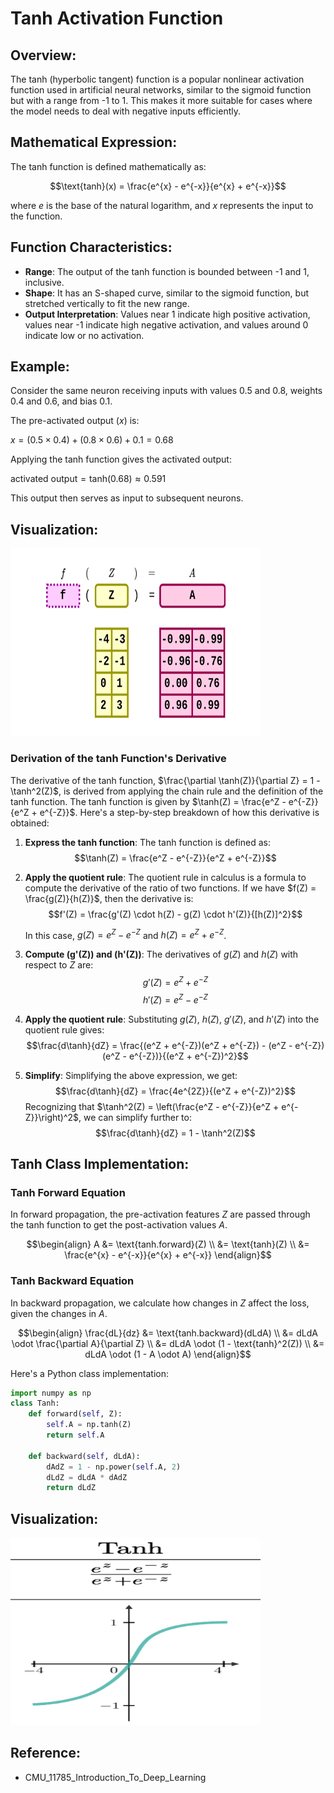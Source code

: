 # Tanh Activation Function

## Overview:
The tanh (hyperbolic tangent) function is a popular nonlinear activation function used in artificial neural networks, similar to the sigmoid function but with a range from -1 to 1. This makes it more suitable for cases where the model needs to deal with negative inputs efficiently.

## Mathematical Expression:
The tanh function is defined mathematically as:

$$\text{tanh}(x) = \frac{e^{x} - e^{-x}}{e^{x} + e^{-x}}$$

where $e$ is the base of the natural logarithm, and $x$ represents the input to the function.

## Function Characteristics:
- **Range**: The output of the tanh function is bounded between -1 and 1, inclusive.
- **Shape**: It has an S-shaped curve, similar to the sigmoid function, but stretched vertically to fit the new range.
- **Output Interpretation**: Values near 1 indicate high positive activation, values near -1 indicate high negative activation, and values around 0 indicate low or no activation.

## Example:
Consider the same neuron receiving inputs with values 0.5 and 0.8, weights 0.4 and 0.6, and bias 0.1. 

The pre-activated output ($x$) is:

$x = (0.5 \times 0.4) + (0.8 \times 0.6) + 0.1 = 0.68$

Applying the tanh function gives the activated output:

$\text{activated output} = \text{tanh}(0.68) \approx 0.591$

This output then serves as input to subsequent neurons.

## Visualization:

<img src="tanh_activation_forward.png" alt="tanh_activation_forward" width="400" height="300"/>

### Derivation of the tanh Function's Derivative

The derivative of the tanh function, $\frac{\partial \tanh(Z)}{\partial Z} = 1 - \tanh^2(Z)$, is derived from applying the chain rule and the definition of the tanh function. The tanh function is given by $\tanh(Z) = \frac{e^Z - e^{-Z}}{e^Z + e^{-Z}}$. Here's a step-by-step breakdown of how this derivative is obtained:

1. **Express the tanh function**: The tanh function is defined as:
   $$\tanh(Z) = \frac{e^Z - e^{-Z}}{e^Z + e^{-Z}}$$

2. **Apply the quotient rule**: The quotient rule in calculus is a formula to compute the derivative of the ratio of two functions. If we have $f(Z) = \frac{g(Z)}{h(Z)}$, then the derivative is:
   $$f'(Z) = \frac{g'(Z) \cdot h(Z) - g(Z) \cdot h'(Z)}{[h(Z)]^2}$$
   
   In this case, $g(Z) = e^Z - e^{-Z}$ and $h(Z) = e^Z + e^{-Z}$.

3. **Compute \(g'(Z)\) and \(h'(Z)\)**: The derivatives of $g(Z)$ and $h(Z)$ with respect to $Z$ are:
   $$g'(Z) = e^Z + e^{-Z}$$
   $$h'(Z) = e^Z - e^{-Z}$$

4. **Apply the quotient rule**: Substituting $g(Z)$, $h(Z)$, $g'(Z)$, and $h'(Z)$ into the quotient rule gives:
   $$\frac{d\tanh}{dZ} = \frac{(e^Z + e^{-Z})(e^Z + e^{-Z}) - (e^Z - e^{-Z})(e^Z - e^{-Z})}{(e^Z + e^{-Z})^2}$$

5. **Simplify**: Simplifying the above expression, we get:
   $$\frac{d\tanh}{dZ} = \frac{4e^{2Z}}{(e^Z + e^{-Z})^2}$$
   Recognizing that $\tanh^2(Z) = \left(\frac{e^Z - e^{-Z}}{e^Z + e^{-Z}}\right)^2$, we can simplify further to:
   $$\frac{d\tanh}{dZ} = 1 - \tanh^2(Z)$$


## Tanh Class Implementation:

### Tanh Forward Equation

In forward propagation, the pre-activation features $Z$ are passed through the tanh function to get the post-activation values $A$.

$$\begin{align}
A &= \text{tanh.forward}(Z) \\
&= \text{tanh}(Z) \\
&= \frac{e^{x} - e^{-x}}{e^{x} + e^{-x}}
\end{align}$$

### Tanh Backward Equation

In backward propagation, we calculate how changes in $Z$ affect the loss, given the changes in $A$.

$$\begin{align}
\frac{dL}{dz} &= \text{tanh.backward}(dLdA) \\
&= dLdA \odot \frac{\partial A}{\partial Z} \\
&= dLdA \odot (1 - \text{tanh}^2(Z)) \\
&= dLdA \odot (1 - A \odot A)
\end{align}$$

Here's a Python class implementation:

```python
import numpy as np
class Tanh:
    def forward(self, Z):
        self.A = np.tanh(Z)
        return self.A

    def backward(self, dLdA):
        dAdZ = 1 - np.power(self.A, 2)
        dLdZ = dLdA * dAdZ
        return dLdZ
```


## Visualization:

<img src="tanh.png" alt="tanh" width="400" height="300"/>


## Reference:
- CMU_11785_Introduction_To_Deep_Learning
